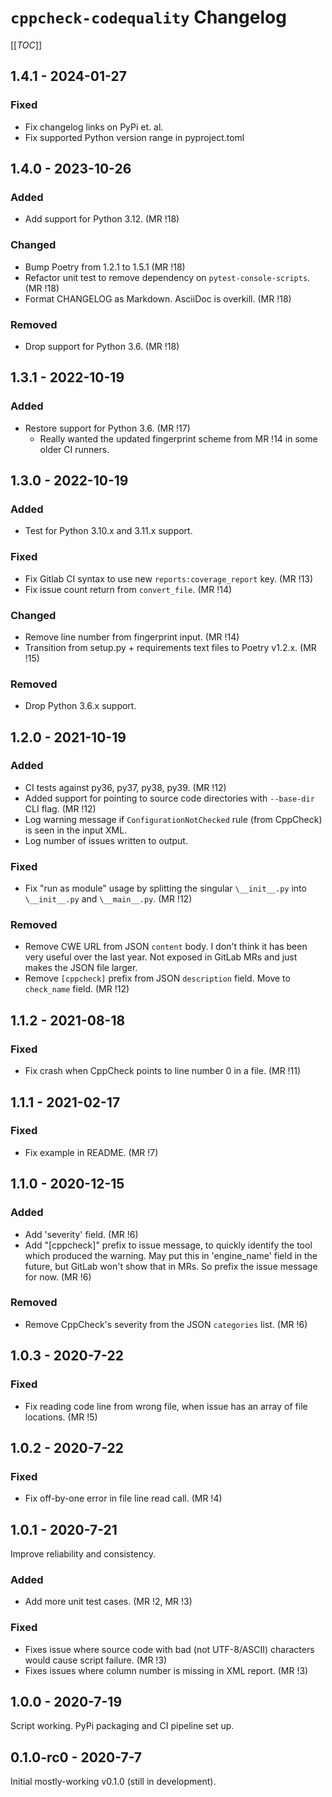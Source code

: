 # `cppcheck-codequality` Changelog

[[_TOC_]]

## 1.4.1 - 2024-01-27

### Fixed

- Fix changelog links on PyPi et. al.
- Fix supported Python version range in pyproject.toml

## 1.4.0 - 2023-10-26

### Added

- Add support for Python 3.12. (MR !18)

### Changed

- Bump Poetry from 1.2.1 to 1.5.1 (MR !18)
- Refactor unit test to remove dependency on `pytest-console-scripts`. (MR !18)
- Format CHANGELOG as Markdown. AsciiDoc is overkill. (MR !18)

### Removed

- Drop support for Python 3.6. (MR !18)

## 1.3.1 - 2022-10-19

### Added

- Restore support for Python 3.6. (MR !17)
  - Really wanted the updated fingerprint scheme from MR !14 in some older CI runners.

## 1.3.0 - 2022-10-19

### Added

- Test for Python 3.10.x and 3.11.x support.

### Fixed

- Fix Gitlab CI syntax to use new `reports:coverage_report` key. (MR !13)
- Fix issue count return from `convert_file`. (MR !14)

### Changed

- Remove line number from fingerprint input. (MR !14)
- Transition from setup.py + requirements text files to Poetry v1.2.x. (MR !15)

### Removed

- Drop Python 3.6.x support.

## 1.2.0 - 2021-10-19

### Added

- CI tests against py36, py37, py38, py39. (MR !12)
- Added support for pointing to source code directories with `--base-dir` CLI flag. (MR !12)
- Log warning message if `ConfigurationNotChecked` rule (from CppCheck) is seen in the input XML.
- Log number of issues written to output.

### Fixed

- Fix "run as module" usage by splitting the singular `\__init__.py` into `\__init__.py` and `\__main__.py`. (MR !12)

### Removed

- Remove CWE URL from JSON `content` body.
  I don't think it has been very useful over the last year.
  Not exposed in GitLab MRs and just makes the JSON file larger.
- Remove `[cppcheck]` prefix from JSON `description` field. Move to `check_name` field. (MR !12)

## 1.1.2 - 2021-08-18

### Fixed

- Fix crash when CppCheck points to line number 0 in a file. (MR !11)

## 1.1.1 - 2021-02-17

### Fixed

- Fix example in README. (MR !7)

## 1.1.0 - 2020-12-15

### Added

- Add 'severity' field. (MR !6)
- Add "[cppcheck]" prefix to issue message, to quickly identify the
  tool which produced the warning. May put this in 'engine_name' field
  in the future, but GitLab won't show that in MRs. So prefix the issue
  message for now. (MR !6)

### Removed

- Remove CppCheck's severity from the JSON `categories` list. (MR !6)

## 1.0.3 - 2020-7-22

### Fixed

- Fix reading code line from wrong file, when issue has an array of file locations. (MR !5)

## 1.0.2 - 2020-7-22

### Fixed

- Fix off-by-one error in file line read call. (MR !4)

## 1.0.1 - 2020-7-21

Improve reliability and consistency.

### Added

* Add more unit test cases. (MR !2, MR !3)

### Fixed

- Fixes issue where source code with bad (not UTF-8/ASCII) characters would
  cause script failure. (MR !3)
- Fixes issues where column number is missing in XML report. (MR !3)

## 1.0.0 - 2020-7-19

Script working. PyPi packaging and CI pipeline set up.

## 0.1.0-rc0 - 2020-7-7

Initial mostly-working v0.1.0 (still in development).
